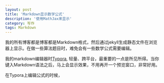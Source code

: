 ```yaml
---
layout: post
title: 'Markdown显示数学公式'
description: '使用MathJax来显示'
category: 写作
tags: Markdown
---
```




我的所有博客都是博客都是Markdown格式，然后通过jekyll生成静态文件在浏览器上显示。在做一些算法题目时，难免会有一些数学公式需要编辑。

我的markdown编辑器时[Typora](https://www.typora.io/), 轻量、跨平台，最重要的一点是所见所得。当你键入Markdown语法之后，马上会显示效果，不用再开一个预览窗口，非常好用。



在Typora上编辑公式的时候，

